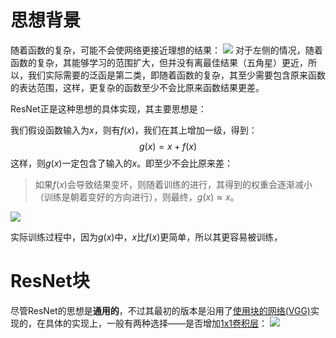 # 思想背景
随着函数的复杂，可能不会使网络更接近理想的结果：
![](Pasted%20image%2020230827173318.png)
对于左侧的情况，随着函数的复杂，其能够学习的范围扩大，但并没有离最佳结果（五角星）更近，所以，我们实际需要的泛函是第二类，即随着函数的复杂，其至少需要包含原来函数的表达范围，这样，更复杂的函数至少不会比原来函数结果更差。

ResNet正是这种思想的具体实现，其主要思想是：

我们假设函数输入为$x$，则有$f(x)$，我们在其上增加一级，得到：
$$
g(x) = x + f(x)
$$
这样，则$g(x)$一定包含了输入的$x$。即至少不会比原来差：

> 如果$f(x)$会导致结果变坏，则随着训练的进行，其得到的权重会逐渐减小（训练是朝着变好的方向进行），则最终，$g(x) \approx x$。

![](Pasted%20image%2020230827175533.png)

实际训练过程中，因为$g(x)$中，$x$比$f(x)$更简单，所以其更容易被训练，

# ResNet块
尽管ResNet的思想是**通用的**，不过其最初的版本是沿用了[使用块的网络(VGG)](使用块的网络(VGG).md)实现的，在具体的实现上，一般有两种选择——是否增加[1x1卷积层](1x1卷积层.md)：
![](Pasted%20image%2020230827182128.png)
